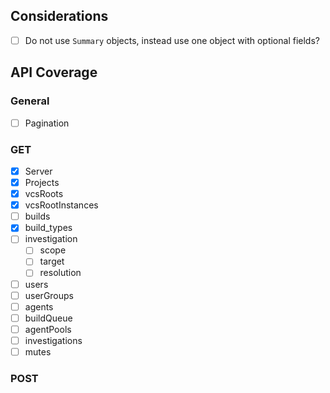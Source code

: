 ## Considerations

- [ ] Do not use `Summary` objects, instead use one object with optional fields?

## API Coverage

### General

- [ ] Pagination

### GET

- [x] Server
- [x] Projects
- [x] vcsRoots
- [x] vcsRootInstances
- [ ] builds
- [x] build_types
- [ ] investigation
  - [ ] scope
  - [ ] target
  - [ ] resolution
- [ ] users
- [ ] userGroups
- [ ] agents
- [ ] buildQueue
- [ ] agentPools
- [ ] investigations
- [ ] mutes

### POST
